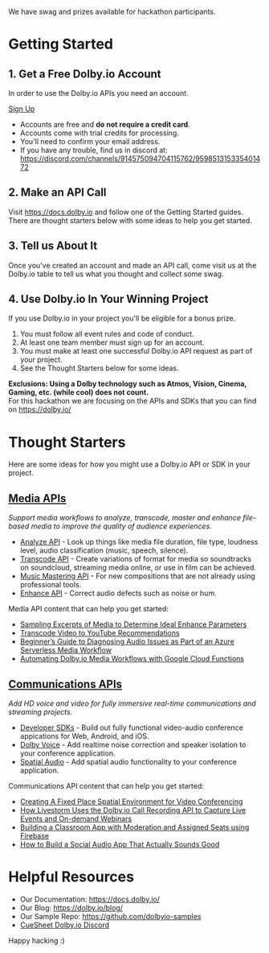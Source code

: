 
We have swag and prizes available for hackathon participants.

# Getting Started

## 1. Get a Free Dolby.io Account

In order to use the Dolby.io APIs you need an account.

[Sign Up](https://go.dolby.io/cs/c/?cta_guid=68113765-05e8-4921-b530-2797e41454a1&signature=AAH58kH5cFhQazLBCPMMcajwbnKDK9v-Yw&pageId=70038953835&placement_guid=8973e05c-9d37-4d9c-a083-0c890e646df9&click=b16ffdb9-cc7d-493e-9152-a85a3e419069&hsutk=d23691c6c2745196b3e88124a9f2b1de&canon=http%3A%2F%2Fgo.dolby.io%2Fcue-sheet-2022&portal_id=14544730&redirect_url=APefjpFTnJJjxf1_FN8VvKqyZxK-nmiHcr2_jVEs09_Pce-N__hSKoIc4STudtp8iRlRteOoE7b1Qjy4ntzUscrP_UcRLrUICh4FvrdeJYZo8Bf44Jxo00L7E-ezgdT9v8GAg2SkUabgWjJO3NKNWJ0hNJ0Sl8fyIdSnHS3WU49saFy_LySnNMEaOKeoi-6Dqb7I0gh_hbS3UaRA_0mMT2FApsHL-BadRJLsLdDF9gC15lbnKs0NHyWSHsyTHwC52GqDstxx6PPByUfOHvhqv1lYqCl_TVrEC4rYEsSk0Xku-KDwrELnCMhNK62N6lI0nPs9sMzKF342KZysAvjWwE-y8CaPFwJWCQ&__hstc=25701922.d23691c6c2745196b3e88124a9f2b1de.1633538007989.1648833682880.1649095982605.179&__hssc=25701922.3.1649181759155&__hsfp=3569055109&contentType=landing-page)

- Accounts are free and **do not require a credit card**.
- Accounts come with trial credits for processing.
- You'll need to confirm your email address.
- If you have any trouble, find us in discord at: https://discord.com/channels/914575094704115762/959851315335401472

## 2. Make an API Call

Visit https://docs.dolby.io and follow one of the Getting Started guides.  There are thought starters below
with some ideas to help you get started.

## 3. Tell us About It

Once you've created an account and made an API call, come visit us at the Dolby.io table
to tell us what you thought and collect some swag.

## 4. Use Dolby.io In Your Winning Project

If you use Dolby.io in your project you'll be eligible for a bonus prize.

1. You must follow all event rules and code of conduct.
2. At least one team member must sign up for an account.
3. You must make at least one successful Dolby.io API request as part of your project.
4. See the Thought Starters below for some ideas.

**Exclusions: Using a Dolby technology such as Atmos, Vision, Cinema, Gaming, etc. (while cool) does not count.**  
For this hackathon we are focusing on the APIs and SDKs that you can find on https://dolby.io/ 

# Thought Starters

Here are some ideas for how you might use a Dolby.io API or SDK in your project.

## [Media APIs](https://docs.dolby.io/media-apis/docs)

*Support media workflows to analyze, transcode, master and enhance file-based media to improve the quality of audience experiences.*

- [Analyze API](https://docs.dolby.io/media-apis/docs/analyze-api-guide) - Look up things like media file duration, file type, loudness level, audio classification (music, speech, silence).
- [Transcode API](https://docs.dolby.io/media-apis/docs/transcode-api-guide) - Create variations of format for media so soundtracks on soundcloud, streaming media online, or use in film can be achieved.
- [Music Mastering API](https://docs.dolby.io/media-apis/docs/music-mastering-api-guide) - For new compositions that are not already using professional tools.
- [Enhance API](https://docs.dolby.io/media-apis/docs/enhance-api-guide) - Correct audio defects such as noise or hum.

Media API content that can help you get started:
- [Sampling Excerpts of Media to Determine Ideal Enhance Parameters](https://dolby.io/blog/sampling-excerpts-of-media-to-determine-ideal-enhance-parameters/)
- [Transcode Video to YouTube Recommendations](https://dolby.io/blog/transcode-video-to-youtube-recommendations/)
- [Beginner’s Guide to Diagnosing Audio Issues as Part of an Azure Serverless Media Workflow](https://dolby.io/blog/diagnosing-audio-issues-azure-serverless-media-workflow/)
- [Automating Dolby.io Media Workflows with Google Cloud Functions](https://dolby.io/blog/automating-dolby-io-media-workflows-with-google-cloud-functions/)

## [Communications APIs](https://docs.dolby.io/communications-apis/docs)

*Add HD voice and video for fully immersive real-time communications and streaming projects.*

- [Developer SDKs](https://docs.dolby.io/communications-apis/docs/overview-developer-tools) - Build out fully functional video-audio conference appications for Web, Android, and iOS.
- [Dolby Voice](https://docs.dolby.io/communications-apis/docs/guides-dolby-voice) - Add realtime noise correction and speaker isolation to your conference application.
- [Spatial Audio](https://docs.dolby.io/communications-apis/docs/guides-spatial-audio) - Add spatial audio functionality to your conference application.

Communications API content that can help you get started:
- [Creating A Fixed Place Spatial Environment for Video Conferencing](https://dolby.io/blog/creating-a-fixed-place-spatial-environment-for-video-conferencing/)
- [How Livestorm Uses the Dolby.io Call Recording API to Capture Live Events and On-demand Webinars](https://dolby.io/blog/how-livestorm-uses-the-dolby-io-call-recording-api-to-capture-live-events-and-on-demand-webinars/)
- [Building a Classroom App with Moderation and Assigned Seats using Firebase](https://dolby.io/blog/building-a-classroom-app-with-moderation-and-assigned-seats-using-firebase/)
- [How to Build a Social Audio App That Actually Sounds Good](https://dolby.io/blog/how-to-build-a-social-audio-app-that-actually-sounds-good/)

# Helpful Resources

- Our Documentation: https://docs.dolby.io/
- Our Blog: https://dolby.io/blog/
- Our Sample Repo: https://github.com/dolbyio-samples
- [CueSheet Dolby.io Discord](https://discord.com/channels/914575094704115762/959851315335401472)

Happy hacking :)

